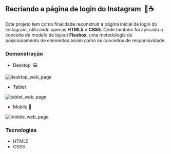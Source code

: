 ## Recriando a página de login do Instagram ​ :memo::coffee:

Este projeto tem como finalidade reconstruir a página inicial de login do Instagram, utilizando apenas **HTML5** e **CSS3**. Onde também foi aplicado o conceito de modelo de layout **Flexbox**, uma metodologia de posicionamento de elementos assim como os conceitos de responsividade.

### Demonstração

- Desktop ​ :computer:

![desktop_web_page](WillJR183.github.com/frontend-projects/instagram-login-page/demonstracao/desktop_web_page.png)



- Tablet

![tablet_web_page](WillJR183.github.com/frontend-projects/instagram-login-page/demonstracao/tablet_web_page.png)



- Mobile  :mobile_phone_off:

![mobile_web_page](WillJR183.github.com/frontend-projects/instagram-login-page/demonstracao/mobile_web_page.png)

### Tecnologias

- HTML5
- CSS3
